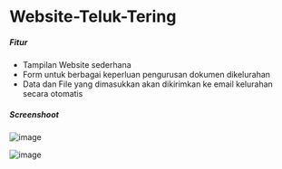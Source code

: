 # Website-Teluk-Tering

##### Fitur
- Tampilan Website sederhana
- Form untuk berbagai keperluan pengurusan dokumen dikelurahan
- Data dan File yang dimasukkan akan dikirimkan ke email kelurahan secara otomatis

##### Screenshoot

![image](https://user-images.githubusercontent.com/49858542/160261669-7ba5dfe0-dac1-4a5d-ae6c-174ac83b30d5.png)

![image](https://user-images.githubusercontent.com/49858542/160261713-8713d16e-3489-4277-ae96-1f81fe404912.png)
